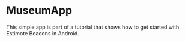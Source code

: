 # MuseumApp

This simple app is part of a tutorial that shows how to get started with Estimote Beacons in Android.  

